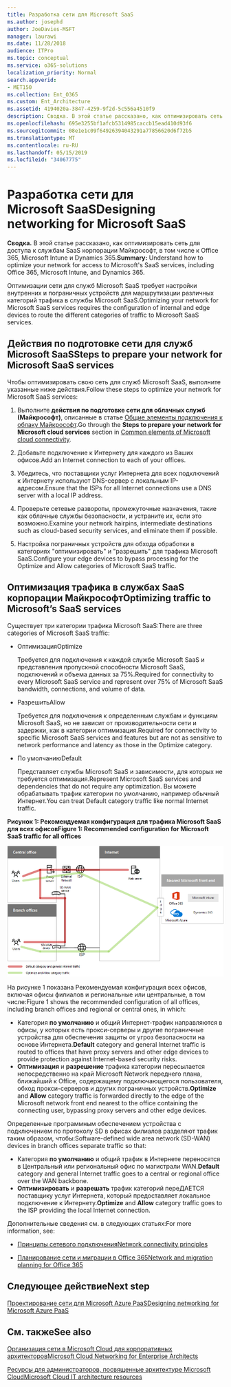 ```yaml
---
title: Разработка сети для Microsoft SaaS
ms.author: josephd
author: JoeDavies-MSFT
manager: laurawi
ms.date: 11/28/2018
audience: ITPro
ms.topic: conceptual
ms.service: o365-solutions
localization_priority: Normal
search.appverid:
- MET150
ms.collection: Ent_O365
ms.custom: Ent_Architecture
ms.assetid: 4194020a-3847-4259-9f2d-5c556a4510f9
description: Сводка. В этой статье рассказано, как оптимизировать сеть для доступа к службам SaaS корпорации Майкрософт, в том числе к Office 365, Microsoft Intune и Dynamics 365.
ms.openlocfilehash: 695e3255bf1afcb5314985caccb15ead410d93f6
ms.sourcegitcommit: 08e1e1c09f64926394043291a77856620d6f72b5
ms.translationtype: MT
ms.contentlocale: ru-RU
ms.lasthandoff: 05/15/2019
ms.locfileid: "34067775"
---
```

# <a name="designing-networking-for-microsoft-saas"></a><span data-ttu-id="d2976-103">Разработка сети для Microsoft SaaS</span><span class="sxs-lookup"><span data-stu-id="d2976-103">Designing networking for Microsoft SaaS</span></span>

 <span data-ttu-id="d2976-104">**Сводка.** В этой статье рассказано, как оптимизировать сеть для доступа к службам SaaS корпорации Майкрософт, в том числе к Office 365, Microsoft Intune и Dynamics 365.</span><span class="sxs-lookup"><span data-stu-id="d2976-104">**Summary:** Understand how to optimize your network for access to Microsoft's SaaS services, including Office 365, Microsoft Intune, and Dynamics 365.</span></span>
  
<span data-ttu-id="d2976-105">Оптимизации сети для служб Microsoft SaaS требует настройки внутренних и пограничных устройств для маршрутизации различных категорий трафика в службы Microsoft SaaS.</span><span class="sxs-lookup"><span data-stu-id="d2976-105">Optimizing your network for Microsoft SaaS services requires the configuration of internal and edge devices to route the different categories of traffic to Microsoft SaaS services.</span></span>
  
## <a name="steps-to-prepare-your-network-for-microsoft-saas-services"></a><span data-ttu-id="d2976-106">Действия по подготовке сети для служб Microsoft SaaS</span><span class="sxs-lookup"><span data-stu-id="d2976-106">Steps to prepare your network for Microsoft SaaS services</span></span>

<span data-ttu-id="d2976-107">Чтобы оптимизировать свою сеть для служб Microsoft SaaS, выполните указанные ниже действия.</span><span class="sxs-lookup"><span data-stu-id="d2976-107">Follow these steps to optimize your network for Microsoft SaaS services:</span></span>
  
1. <span data-ttu-id="d2976-108">Выполните **действия по подготовке сети для облачных служб (Майкрософт)**, описанные в статье [Общие элементы подключения к облаку Майкрософт](common-elements-of-microsoft-cloud-connectivity.md).</span><span class="sxs-lookup"><span data-stu-id="d2976-108">Go through the **Steps to prepare your network for Microsoft cloud services** section in [Common elements of Microsoft cloud connectivity](common-elements-of-microsoft-cloud-connectivity.md).</span></span>
    
2. <span data-ttu-id="d2976-109">Добавьте подключение к Интернету для каждого из Ваших офисов.</span><span class="sxs-lookup"><span data-stu-id="d2976-109">Add an Internet connection to each of your offices.</span></span>
    
3. <span data-ttu-id="d2976-110">Убедитесь, что поставщики услуг Интернета для всех подключений к Интернету используют DNS-сервер с локальным IP-адресом.</span><span class="sxs-lookup"><span data-stu-id="d2976-110">Ensure that the ISPs for all Internet connections use a DNS server with a local IP address.</span></span>
    
4. <span data-ttu-id="d2976-111">Проверьте сетевые развороты, промежуточные назначения, такие как облачные службы безопасности, и устраните их, если это возможно.</span><span class="sxs-lookup"><span data-stu-id="d2976-111">Examine your network hairpins, intermediate destinations such as cloud-based security services, and eliminate them if possible.</span></span>
    
5. <span data-ttu-id="d2976-112">Настройка пограничных устройств для обхода обработки в категориях "оптимизировать" и "разрешить" для трафика Microsoft SaaS.</span><span class="sxs-lookup"><span data-stu-id="d2976-112">Configure your edge devices to bypass processing for the Optimize and Allow categories of Microsoft SaaS traffic.</span></span>

## <a name="optimizing-traffic-to-microsofts-saas-services"></a><span data-ttu-id="d2976-113">Оптимизация трафика в службах SaaS корпорации Майкрософт</span><span class="sxs-lookup"><span data-stu-id="d2976-113">Optimizing traffic to Microsoft’s SaaS services</span></span>    

<span data-ttu-id="d2976-114">Существует три категории трафика Microsoft SaaS:</span><span class="sxs-lookup"><span data-stu-id="d2976-114">There are three categories of Microsoft SaaS traffic:</span></span>

- <span data-ttu-id="d2976-115">Оптимизация</span><span class="sxs-lookup"><span data-stu-id="d2976-115">Optimize</span></span>

  <span data-ttu-id="d2976-116">Требуется для подключения к каждой службе Microsoft SaaS и представления пропускной способности Microsoft SaaS, подключений и объема данных за 75%.</span><span class="sxs-lookup"><span data-stu-id="d2976-116">Required for connectivity to every Microsoft SaaS service and represent over 75% of Microsoft SaaS bandwidth, connections, and volume of data.</span></span>

- <span data-ttu-id="d2976-117">Разрешить</span><span class="sxs-lookup"><span data-stu-id="d2976-117">Allow</span></span>

  <span data-ttu-id="d2976-118">Требуется для подключения к определенным службам и функциям Microsoft SaaS, но не зависит от производительности сети и задержки, как в категории оптимизация.</span><span class="sxs-lookup"><span data-stu-id="d2976-118">Required for connectivity to specific Microsoft SaaS services and features but are not as sensitive to network performance and latency as those in the Optimize category.</span></span>

- <span data-ttu-id="d2976-119">По умолчанию</span><span class="sxs-lookup"><span data-stu-id="d2976-119">Default</span></span>

  <span data-ttu-id="d2976-120">Представляет службы Microsoft SaaS и зависимости, для которых не требуется оптимизация.</span><span class="sxs-lookup"><span data-stu-id="d2976-120">Represent Microsoft SaaS services and dependencies that do not require any optimization.</span></span> <span data-ttu-id="d2976-121">Вы можете обрабатывать трафик категории по умолчанию, например обычный Интернет.</span><span class="sxs-lookup"><span data-stu-id="d2976-121">You can treat Default category traffic like normal Internet traffic.</span></span>


<span data-ttu-id="d2976-122">**Рисунок 1: Рекомендуемая конфигурация для трафика Microsoft SaaS для всех офисов**</span><span class="sxs-lookup"><span data-stu-id="d2976-122">**Figure 1: Recommended configuration for Microsoft SaaS traffic for all offices**</span></span>

![Рисунок 1: Рекомендуемая конфигурация для трафика Microsoft SaaS для всех офисов](media/Network-Poster/SaaS1.png)

<span data-ttu-id="d2976-124">На рисунке 1 показана Рекомендуемая конфигурация всех офисов, включая офисы филиалов и региональные или центральные, в том числе:</span><span class="sxs-lookup"><span data-stu-id="d2976-124">Figure 1 shows the recommended configuration of all offices, including branch offices and regional or central ones, in which:</span></span>

- <span data-ttu-id="d2976-125">Категория **по умолчанию** и общий Интернет-трафик направляются в офисы, у которых есть прокси-серверы и другие пограничные устройства для обеспечения защиты от угроз безопасности на основе Интернета.</span><span class="sxs-lookup"><span data-stu-id="d2976-125">**Default** category and general Internet traffic is routed to offices that have proxy servers and other edge devices to provide protection against Internet-based security risks.</span></span>
- <span data-ttu-id="d2976-126">**Оптимизация** и **разрешение** трафика категории пересылается непосредственно на край Microsoft Network переднего плана, ближайший к Office, содержащему подключающегося пользователя, обход прокси-серверов и других пограничных устройств.</span><span class="sxs-lookup"><span data-stu-id="d2976-126">**Optimize** and **Allow** category traffic is forwarded directly to the edge of the Microsoft network front end nearest to the office containing the connecting user, bypassing proxy servers and other edge devices.</span></span>

<span data-ttu-id="d2976-127">Определенные программным обеспечением устройства с подключением по протоколу SD в офисах филиалов разделяют трафик таким образом, чтобы:</span><span class="sxs-lookup"><span data-stu-id="d2976-127">Software-defined wide area network (SD-WAN) devices in branch offices separate traffic so that:</span></span> 

- <span data-ttu-id="d2976-128">Категория **по умолчанию** и общий трафик в Интернете переносятся в Центральный или региональный офис по магистрали WAN.</span><span class="sxs-lookup"><span data-stu-id="d2976-128">**Default** category and general Internet traffic goes to a central or regional office over the WAN backbone.</span></span> 
- <span data-ttu-id="d2976-129">**Оптимизировать** и **разрешать** трафик категорий переДАЕТСЯ поставщику услуг Интернета, который предоставляет локальное подключение к Интернету.</span><span class="sxs-lookup"><span data-stu-id="d2976-129">**Optimize** and **Allow** category traffic goes to the ISP providing the local Internet connection.</span></span>
  
<span data-ttu-id="d2976-130">Дополнительные сведения см. в следующих статьях:</span><span class="sxs-lookup"><span data-stu-id="d2976-130">For more information, see:</span></span>
  
- [<span data-ttu-id="d2976-131">Принципы сетевого подключения</span><span class="sxs-lookup"><span data-stu-id="d2976-131">Network connectivity principles</span></span>](https://aka.ms/expressrouteoffice365)

- [<span data-ttu-id="d2976-132">Планирование сети и миграции в Office 365</span><span class="sxs-lookup"><span data-stu-id="d2976-132">Network and migration planning for Office 365</span></span>](https://aka.ms/tune)
    
## <a name="next-step"></a><span data-ttu-id="d2976-133">Следующее действие</span><span class="sxs-lookup"><span data-stu-id="d2976-133">Next step</span></span>

[<span data-ttu-id="d2976-134">Проектирование сети для Microsoft Azure PaaS</span><span class="sxs-lookup"><span data-stu-id="d2976-134">Designing networking for Microsoft Azure PaaS</span></span>](designing-networking-for-microsoft-azure-paas.md)
    
## <a name="see-also"></a><span data-ttu-id="d2976-135">См. также</span><span class="sxs-lookup"><span data-stu-id="d2976-135">See also</span></span>

[<span data-ttu-id="d2976-136">Организация сети в Microsoft Cloud для корпоративных архитекторов</span><span class="sxs-lookup"><span data-stu-id="d2976-136">Microsoft Cloud Networking for Enterprise Architects</span></span>](microsoft-cloud-networking-for-enterprise-architects.md)
  
[<span data-ttu-id="d2976-137">Ресурсы для администраторов, посвященные архитектуре Microsoft Cloud</span><span class="sxs-lookup"><span data-stu-id="d2976-137">Microsoft Cloud IT architecture resources</span></span>](microsoft-cloud-it-architecture-resources.md)

